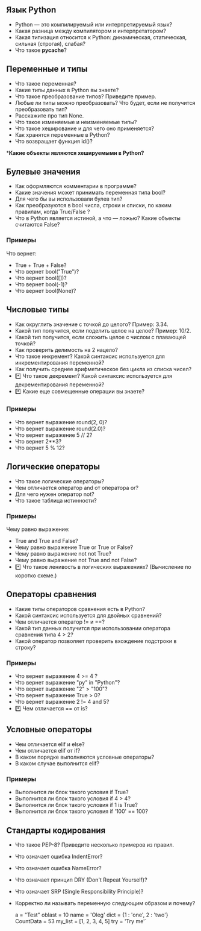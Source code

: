 ## **Язык Python**

* Python — это компилируемый или интерпретируемый язык?
* Какая разница между компилятором и интерпретатором?
* Какая типизация относится к Python: динамическая, статическая, сильная (строгая), слабая?
* Что такое __pycache__?

## **Переменные и типы**

* Что такое переменная?
* Какие типы данных в Python вы знаете?
* Что такое преобразование типов? Приведите пример.
* Любые ли типы можно преобразовать? Что будет, если не получится преобразовать тип?
* Расскажите про тип None.
* Что такое изменяемые и неизменяемые типы?
* Что такое хеширование и для чего оно применяется?
* Как хранятся переменные в Python?
* Что возвращает функция id()?

***Какие объекты являются хешируемыми в Python?**

## **Булевые значения**

* Как оформляются комментарии в программе?
* Какие значения может принимать переменная типа bool?
* Для чего бы вы использовали булев тип?
* Как преобразуются в bool числа, строки и списки, по каким правилам, когда True/False ?
* Что в Python является истиной, а что — ложью? Какие объекты считаются False?

### **Примеры**

Что вернет:
* True + True + False?
* Что вернет bool("True")?
* Что вернет bool([])?
* Что вернет bool(-1)?
* Что вернет bool(None)?

## **Числовые типы**

* Как округлить значение с точкой до целого? Пример: 3.34.
* Какой тип получится, если поделить целое на целое? Пример: 10/2.
* Какой тип получится, если сложить целое с числом с плавающей точкой?
* Как проверить делимость на 2 нацело?
* Что такое инкремент? Какой синтаксис используется для инкрементирования переменной?
* Как получить среднее арифметическое без цикла из списка чисел?
* *️⃣ Что такое декремент? Какой синтаксис используется для декрементирования переменной?
* *️⃣ Какие еще совмещенные операции вы знаете?

### **Примеры**

* Что вернет выражение round(2, 0)?
* Что вернет выражение round(2.0)?
* Что вернет выражение 5 // 2?
* Что вернет 2**3?
* Что вернет 5 % 12?

## **Логические операторы**

* Что такое логические операторы?
* Чем отличается оператор and от оператора or?
* Для чего нужен оператор not?
* Что такое таблица истинности?

### **Примеры**

Чему равно выражение: 
* True and True and False?
* Чему равно выражение True or True or False?
* Чему равно выражение not not True?
* Чему равно выражение not True and not False?
* *️⃣ Что такое ленивость в логических выражениях? (Вычисление по коротко схеме.)

## **Операторы сравнения**

* Какие типы операторов сравнения есть в Python?
* Какой синтаксис используется для двойных сравнений?
* Чем отличается оператор != и ==?
* Какой тип данных получится при использовании оператора сравнения типа 4 > 2?
* Какой оператор позволяет проверить вхождение подстроки в строку?

### **Примеры**

* Что вернет выражение 4 >= 4 ?
* Что вернет выражение "py" in "Python"?
* Что вернет выражение "2" > "100"?
* Что вернет выражение True > 0?
* Что вернет выражение 2 != 4 and 5?
* *️⃣ Чем отличается == от is?

## **Условные операторы**

* Чем отличается elif и else?
* Чем отличается elif от if?
* В каком порядке выполняются условные операторы?
* В каком случае выполнится elif?

### **Примеры**

* Выполнится ли блок такого условия if True?
* Выполнится ли блок такого условия if 4 > 4?
* Выполнится ли блок такого условия if 1 is True?
* Выполнится ли блок такого условия if '100' == 100?

## **Стандарты кодирования**

* Что такое PEP-8? Приведите несколько примеров из правил.
* Что означает ошибка IndentError?
* Что означает ошибка NameError?
* Что означает принцип DRY (Don't Repeat Yourself)?
* Что означает SRP (Single Responsibility Principle)?
* Корректно ли называть переменную следующим образом и почему?


    a = "Test"
    oblast = 10
    name = 'Oleg'
    dict = {1 : 'one', 2 :  'two'}
    CountData = 53
    my_list = [1, 2, 3, 4, 5]
    try = 'Try me'`